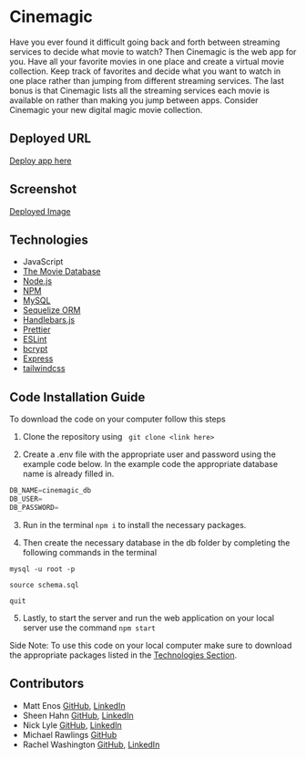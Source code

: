 # Cinemagic
Have you ever found it difficult going back and forth between streaming services to decide what movie to watch? Then Cinemagic is the web app for you. Have all your favorite movies in one place and create a virtual movie collection. Keep track of favorites and decide what you want to watch in one place rather than jumping from different streaming services. The last bonus is that Cinemagic lists all the streaming services each movie is available on rather than making you jump between apps. Consider Cinemagic your new digital magic movie collection.

## Deployed URL
[Deploy app here](https://cinemajik.herokuapp.com/)

## Screenshot
[Deployed Image](./homepage.png)

## Technologies
* JavaScript
* [The Movie Database](https://developers.themoviedb.org/3/getting-started/introduction)
* [Node.js](https://nodejs.org/en/)
* [NPM](https://www.npmjs.com/)
* [MySQL](https://www.mysql.com/)
* [Sequelize ORM](https://sequelize.org/)
* [Handlebars.js](https://handlebarsjs.com/installation/)
* [Prettier](https://prettier.io/)
* [ESLint](https://eslint.org/)
* [bcrypt](https://www.npmjs.com/package/bcrypt)
* [Express](https://expressjs.com/)
* [tailwindcss](https://tailwindcss.com/)

## Code Installation Guide
To download the code on your computer follow this steps

1) Clone the repository using ``` git clone <link here>```

2) Create a .env file with the appropriate user and password using the example code below. In the example code the appropriate database name is already filled in. 

```javascript
DB_NAME=cinemagic_db
DB_USER=
DB_PASSWORD=
```

3) Run in the terminal ```npm i``` to install the necessary packages.

4) Then create the necessary database in the db folder by completing the following commands in the terminal 

```mysql -u root -p```

```source schema.sql```

```quit```

5) Lastly, to start the server and run the web application on your local server use the command ```npm start```

Side Note: To use this code on your local computer make sure to download the appropriate packages listed in the [Technologies Section](#Technologies).

## Contributors
* Matt Enos [GitHub](https://github.com/mattenos), [LinkedIn](https://www.linkedin.com/in/matt-enos-2177b815/)
* Sheen Hahn [GitHub](https://github.com/jhahnsheen), [LinkedIn](https://www.linkedin.com/in/jhahnsheen/)
* Nick Lyle [GitHub](https://github.com/NickLyle2009), [LinkedIn](www.linkedin.com/in/nicholas-lyle-35b703a2)
* Michael Rawlings [GitHub](https://github.com/Mikerawl)
* Rachel Washington [GitHub](https://github.com/rwashi690), [LinkedIn](https://www.linkedin.com/in/rachel-washington-913a0045/)